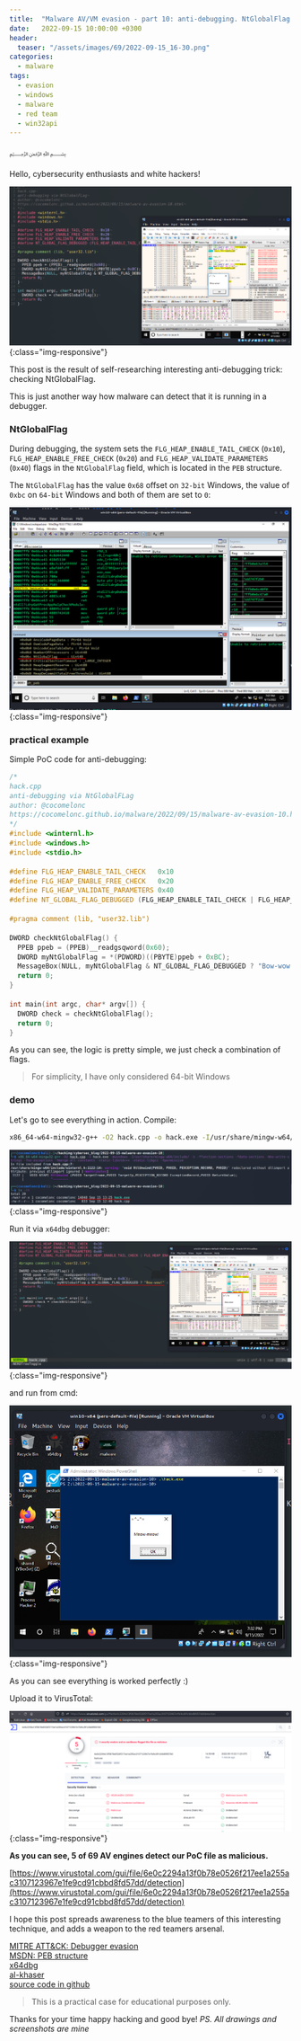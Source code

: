 ```yaml
---
title:  "Malware AV/VM evasion - part 10: anti-debugging. NtGlobalFlag. Simple C++ example."
date:   2022-09-15 10:00:00 +0300
header:
  teaser: "/assets/images/69/2022-09-15_16-30.png"
categories:
  - malware
tags:
  - evasion
  - windows
  - malware
  - red team
  - win32api
---
```


﷽

Hello, cybersecurity enthusiasts and white hackers!

![av-evasion](/assets/images/69/2022-09-15_16-30.png){:class="img-responsive"}      

This post is the result of self-researching interesting anti-debugging trick: checking NtGlobalFlag.    

This is just another way how malware can detect that it is running in a debugger.     

### NtGlobalFlag

During debugging, the system sets the `FLG_HEAP_ENABLE_TAIL_CHECK` (`0x10`), `FLG_HEAP_ENABLE_FREE_CHECK` (`0x20`) and `FLG_HEAP_VALIDATE_PARAMETERS` (`0x40`) flags in the `NtGlobalFlag` field, which is located in the `PEB` structure.    

The `NtGlobalFlag` has the value `0x68` offset on `32-bit` Windows, the value of `0xbc` on `64-bit` Windows and both of them are set to `0`:    

![av-evasion](/assets/images/69/2022-09-15_16-07.png){:class="img-responsive"}      

### practical example

Simple PoC code for anti-debugging:     

```cpp
/*
hack.cpp
anti-debugging via NtGlobalFLag
author: @cocomelonc
https://cocomelonc.github.io/malware/2022/09/15/malware-av-evasion-10.html
*/
#include <winternl.h>
#include <windows.h>
#include <stdio.h>

#define FLG_HEAP_ENABLE_TAIL_CHECK   0x10
#define FLG_HEAP_ENABLE_FREE_CHECK   0x20
#define FLG_HEAP_VALIDATE_PARAMETERS 0x40
#define NT_GLOBAL_FLAG_DEBUGGED (FLG_HEAP_ENABLE_TAIL_CHECK | FLG_HEAP_ENABLE_FREE_CHECK | FLG_HEAP_VALIDATE_PARAMETERS)

#pragma comment (lib, "user32.lib")

DWORD checkNtGlobalFlag() {
  PPEB ppeb = (PPEB)__readgsqword(0x60);
  DWORD myNtGlobalFlag = *(PDWORD)((PBYTE)ppeb + 0xBC);
  MessageBox(NULL, myNtGlobalFlag & NT_GLOBAL_FLAG_DEBUGGED ? "Bow-wow!" : "Meow-meow!", "=^..^=", MB_OK);
  return 0;
}

int main(int argc, char* argv[]) {
  DWORD check = checkNtGlobalFlag();
  return 0;
}
```

As you can see, the logic is pretty simple, we just check a combination of flags.    

> For simplicity, I have only considered 64-bit Windows

### demo

Let's go to see everything in action. Compile:    

```bash
x86_64-w64-mingw32-g++ -O2 hack.cpp -o hack.exe -I/usr/share/mingw-w64/include/ -s -ffunction-sections -fdata-sections -Wno-write-strings -fno-exceptions -fmerge-all-constants -static-libstdc++ -static-libgcc -fpermissive
```

![av-evasion](/assets/images/69/2022-09-15_16-03.png){:class="img-responsive"}      

Run it via `x64dbg` debugger:    

![av-evasion](/assets/images/69/2022-09-15_16-31.png){:class="img-responsive"}      

and run from cmd:   

![av-evasion](/assets/images/69/2022-09-15_16-32.png){:class="img-responsive"}      

As you can see everything is worked perfectly :)   

Upload it to VirusTotal:    

![av-evasion](/assets/images/69/2022-09-16_01-14.png){:class="img-responsive"}      

**As you can see, 5 of 69 AV engines detect our PoC file as malicious.**    

[https://www.virustotal.com/gui/file/6e0c2294a13f0b78e0526f217ee1a255ac3107123967e1fe9cd91cbbd8fd57dd/detection](https://www.virustotal.com/gui/file/6e0c2294a13f0b78e0526f217ee1a255ac3107123967e1fe9cd91cbbd8fd57dd/detection)     

I hope this post spreads awareness to the blue teamers of this interesting technique, and adds a weapon to the red teamers arsenal.

[MITRE ATT&CK: Debugger evasion](https://attack.mitre.org/techniques/T1622/)       
[MSDN: PEB structure](https://docs.microsoft.com/en-us/windows/win32/api/winternl/ns-winternl-peb)     
[x64dbg](https://github.com/x64dbg/x64dbg)     
[al-khaser](https://github.com/LordNoteworthy/al-khaser)    
[source code in github](https://github.com/cocomelonc/2022-09-15-malware-av-evasion-10)    

> This is a practical case for educational purposes only.

Thanks for your time happy hacking and good bye!
*PS. All drawings and screenshots are mine*
